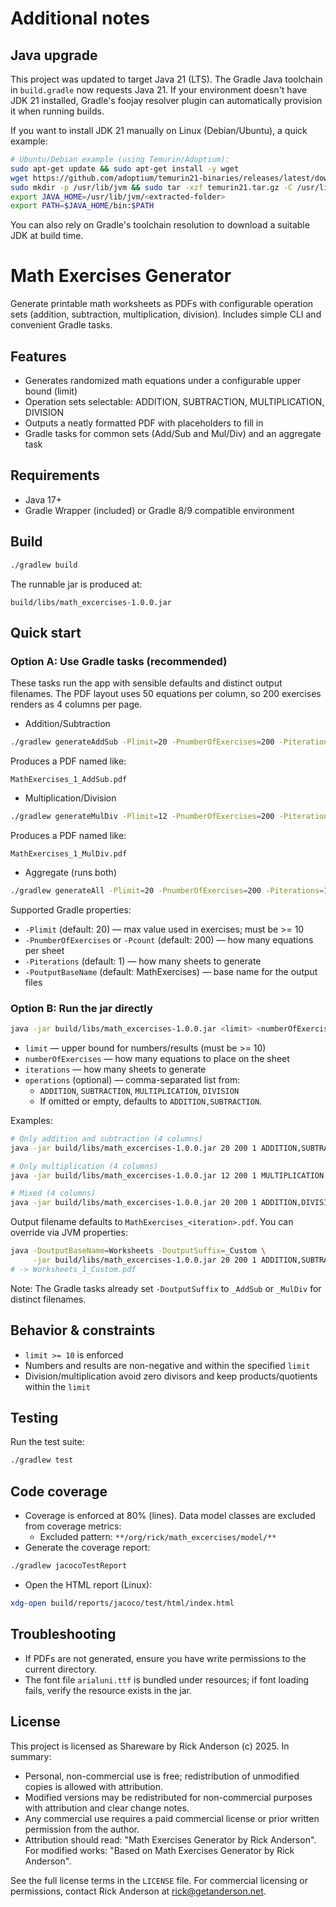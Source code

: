 # Additional notes

## Java upgrade

This project was updated to target Java 21 (LTS). The Gradle Java toolchain in `build.gradle` now requests Java 21. If your environment doesn't have JDK 21 installed, Gradle's foojay resolver plugin can automatically provision it when running builds.

If you want to install JDK 21 manually on Linux (Debian/Ubuntu), a quick example:

```bash
# Ubuntu/Debian example (using Temurin/Adoptium):
sudo apt-get update && sudo apt-get install -y wget
wget https://github.com/adoptium/temurin21-binaries/releases/latest/download/OpenJDK21U-jdk_x64_linux_hotspot_21_*_tar.gz -O temurin21.tar.gz
sudo mkdir -p /usr/lib/jvm && sudo tar -xzf temurin21.tar.gz -C /usr/lib/jvm && rm temurin21.tar.gz
export JAVA_HOME=/usr/lib/jvm/<extracted-folder>
export PATH=$JAVA_HOME/bin:$PATH
```

You can also rely on Gradle's toolchain resolution to download a suitable JDK at build time.
# Math Exercises Generator

Generate printable math worksheets as PDFs with configurable operation sets (addition, subtraction, multiplication, division). Includes simple CLI and convenient Gradle tasks.

## Features
- Generates randomized math equations under a configurable upper bound (limit)
- Operation sets selectable: ADDITION, SUBTRACTION, MULTIPLICATION, DIVISION
- Outputs a neatly formatted PDF with placeholders to fill in
- Gradle tasks for common sets (Add/Sub and Mul/Div) and an aggregate task

## Requirements
- Java 17+
- Gradle Wrapper (included) or Gradle 8/9 compatible environment

## Build
```bash
./gradlew build
```
The runnable jar is produced at:
```
build/libs/math_excercises-1.0.0.jar
```

## Quick start

### Option A: Use Gradle tasks (recommended)
These tasks run the app with sensible defaults and distinct output filenames. The PDF layout uses 50 equations per column, so 200 exercises renders as 4 columns per page.

- Addition/Subtraction
```bash
./gradlew generateAddSub -Plimit=20 -PnumberOfExercises=200 -Piterations=1
```
Produces a PDF named like:
```
MathExercises_1_AddSub.pdf
```

- Multiplication/Division
```bash
./gradlew generateMulDiv -Plimit=12 -PnumberOfExercises=200 -Piterations=1
```
Produces a PDF named like:
```
MathExercises_1_MulDiv.pdf
```

- Aggregate (runs both)
```bash
./gradlew generateAll -Plimit=20 -PnumberOfExercises=200 -Piterations=1
```

Supported Gradle properties:
- `-Plimit` (default: 20) — max value used in exercises; must be >= 10
- `-PnumberOfExercises` or `-Pcount` (default: 200) — how many equations per sheet
- `-Piterations` (default: 1) — how many sheets to generate
- `-PoutputBaseName` (default: MathExercises) — base name for the output files

### Option B: Run the jar directly
```bash
java -jar build/libs/math_excercises-1.0.0.jar <limit> <numberOfExercises> <iterations> [operations]
```
- `limit` — upper bound for numbers/results (must be >= 10)
- `numberOfExercises` — how many equations to place on the sheet
- `iterations` — how many sheets to generate
- `operations` (optional) — comma-separated list from:
  - `ADDITION`, `SUBTRACTION`, `MULTIPLICATION`, `DIVISION`
  - If omitted or empty, defaults to `ADDITION,SUBTRACTION`.

Examples:
```bash
# Only addition and subtraction (4 columns)
java -jar build/libs/math_excercises-1.0.0.jar 20 200 1 ADDITION,SUBTRACTION

# Only multiplication (4 columns)
java -jar build/libs/math_excercises-1.0.0.jar 12 200 1 MULTIPLICATION

# Mixed (4 columns)
java -jar build/libs/math_excercises-1.0.0.jar 20 200 1 ADDITION,DIVISION
```

Output filename defaults to `MathExercises_<iteration>.pdf`. You can override via JVM properties:
```bash
java -DoutputBaseName=Worksheets -DoutputSuffix=_Custom \
     -jar build/libs/math_excercises-1.0.0.jar 20 200 1 ADDITION,SUBTRACTION
# -> Worksheets_1_Custom.pdf
```

Note: The Gradle tasks already set `-DoutputSuffix` to `_AddSub` or `_MulDiv` for distinct filenames.

## Behavior & constraints
- `limit >= 10` is enforced
- Numbers and results are non-negative and within the specified `limit`
- Division/multiplication avoid zero divisors and keep products/quotients within the `limit`

## Testing
Run the test suite:
```bash
./gradlew test
```

## Code coverage
- Coverage is enforced at 80% (lines). Data model classes are excluded from coverage metrics:
  - Excluded pattern: `**/org/rick/math_excercises/model/**`
- Generate the coverage report:
```bash
./gradlew jacocoTestReport
```
- Open the HTML report (Linux):
```bash
xdg-open build/reports/jacoco/test/html/index.html
```

## Troubleshooting
- If PDFs are not generated, ensure you have write permissions to the current directory.
- The font file `arialuni.ttf` is bundled under resources; if font loading fails, verify the resource exists in the jar.

## License
This project is licensed as Shareware by Rick Anderson (c) 2025. In summary:
- Personal, non-commercial use is free; redistribution of unmodified copies is allowed with attribution.
- Modified versions may be redistributed for non-commercial purposes with attribution and clear change notes.
- Any commercial use requires a paid commercial license or prior written permission from the author.
- Attribution should read: "Math Exercises Generator by Rick Anderson". For modified works: "Based on Math Exercises Generator by Rick Anderson".

See the full license terms in the `LICENSE` file. For commercial licensing or permissions, contact Rick Anderson at rick@getanderson.net.
